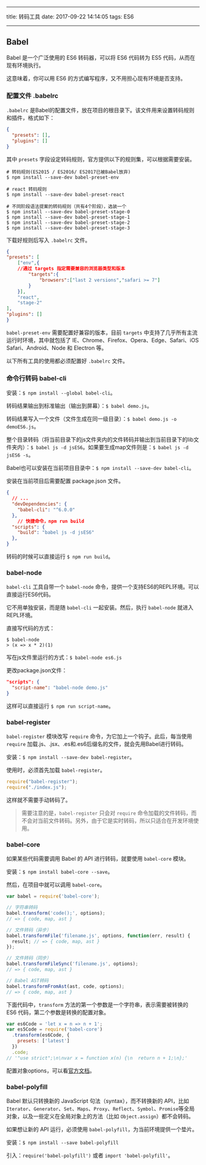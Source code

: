 
---

title: 转码工具
date: 2017-09-22 14:14:05
tags: ES6

---

## Babel

Babel 是一个广泛使用的 ES6 转码器，可以将 ES6 代码转为 ES5 代码，从而在现有环境执行。

这意味着，你可以用 ES6 的方式编写程序，又不用担心现有环境是否支持。

### 配置文件 .babelrc

`.babelrc` 是Babel的配置文件，放在项目的根目录下。该文件用来设置转码规则和插件，格式如下：

```json
{
  "presets": [],
  "plugins": []
}
```

其中 `presets` 字段设定转码规则，官方提供以下的规则集，可以根据需要安装。

```
# 转码规则(ES2015 / ES2016/ ES2017已被Babel放弃)
$ npm install --save-dev babel-preset-env
```

```
# react 转码规则
$ npm install --save-dev babel-preset-react

# 不同阶段语法提案的转码规则（共有4个阶段），选装一个
$ npm install --save-dev babel-preset-stage-0
$ npm install --save-dev babel-preset-stage-1
$ npm install --save-dev babel-preset-stage-2
$ npm install --save-dev babel-preset-stage-3
```

下载好规则后写入 `.babelrc` 文件。

```json
{
"presets": [
    ["env",{
    //通过 targets 指定需要兼容的浏览器类型和版本
        "targets":{
            "browsers":["last 2 versions","safari >= 7"]
        }
    }],
    "react",
    "stage-2"
], 
"plugins": []
}
```

`babel-preset-env` 需要配置好兼容的版本，目前 `targets` 中支持了几乎所有主流运行时环境，其中就包括了 IE、Chrome、Firefox、Opera、Edge、Safari、iOS Safari、Android、Node 和 Electron 等。

以下所有工具的使用都必须配置好 `.babelrc` 文件。

### 命令行转码 babel-cli

安装：`$ npm install --global babel-cli`。


转码结果输出到标准输出（输出到屏幕）：`$ babel demo.js`。

转码结果写入一个文件（文件生成在同一级目录）：`$ babel demo.js -o demoES6.js`。

整个目录转码（将当前目录下的js文件夹内的文件转码并输出到当前目录下的lib文件夹内）：`$ babel js -d jsES6`。如果要生成map文件则是：`$ babel js -d jsES6 -s`。

Babel也可以安装在当前项目目录中：`$ npm install --save-dev babel-cli`。

安装在当前项目后需要配置 package.json 文件。

```json
{
  // ...
  "devDependencies": {
    "babel-cli": "^6.0.0"
  },
    // 快捷命令，npm run build
  "scripts": {
    "build": "babel js -d jsES6"
  },
}
```

转码的时候可以直接运行 `$ npm run build`。

### babel-node

`babel-cli` 工具自带一个 `babel-node` 命令，提供一个支持ES6的REPL环境。可以直接运行ES6代码。

它不用单独安装，而是随 `babel-cli` 一起安装。然后，执行 `babel-node` 就进入REPL环境。

直接写代码的方式：

```
$ babel-node
> (x => x * 2)(1)
```

写在js文件里运行的方式：`$ babel-node es6.js`

更改package.json文件：

```json
"scripts": {
  "script-name": "babel-node demo.js"
}
```

这样可以直接运行 `$ npm run script-name`。

### babel-register

`babel-register` 模块改写 `require` 命令，为它加上一个钩子。此后，每当使用 `require` 加载.js、.jsx、.es和.es6后缀名的文件，就会先用Babel进行转码。

安装：`$ npm install --save-dev babel-register`。

使用时，必须首先加载 `babel-register`。

```js
require("babel-register");
require("./index.js");
```

这样就不需要手动转码了。

> 需要注意的是，`babel-register` 只会对 `require` 命令加载的文件转码，而不会对当前文件转码。另外，由于它是实时转码，所以只适合在开发环境使用。

### babel-core

如果某些代码需要调用 Babel 的 API 进行转码，就要使用 `babel-core` 模块。

安装：`$ npm install babel-core --save`。

然后，在项目中就可以调用 `babel-core`。

```js
var babel = require('babel-core');

// 字符串转码
babel.transform('code();', options);
// => { code, map, ast }

// 文件转码（异步）
babel.transformFile('filename.js', options, function(err, result) {
  result; // => { code, map, ast }
});

// 文件转码（同步）
babel.transformFileSync('filename.js', options);
// => { code, map, ast }

// Babel AST转码
babel.transformFromAst(ast, code, options);
// => { code, map, ast }
```

下面代码中，`transform` 方法的第一个参数是一个字符串，表示需要被转换的 ES6 代码，第二个参数是转换的配置对象。

```js
var es6Code = 'let x = n => n + 1';
var es5Code = require('babel-core')
  .transform(es6Code, {
    presets: ['latest']
  })
  .code;
// '"use strict";\n\nvar x = function x(n) {\n  return n + 1;\n};'
```

配置对象options，可以看[官方文档](http://babeljs.io/docs/usage/api/)。


### babel-polyfill

Babel 默认只转换新的 JavaScript 句法（syntax），而不转换新的 API，比如 `Iterator`、`Generator`、`Set`、`Maps`、`Proxy`、`Reflect`、`Symbol`、`Promise`等全局对象，以及一些定义在全局对象上的方法（比如 `Object.assign`）都不会转码。

如果想让新的 API 运行，必须使用 `babel-polyfill`，为当前环境提供一个垫片。

安装：`$ npm install --save babel-polyfill`

引入：`require('babel-polyfill')` 或者 `import 'babel-polyfill'`。